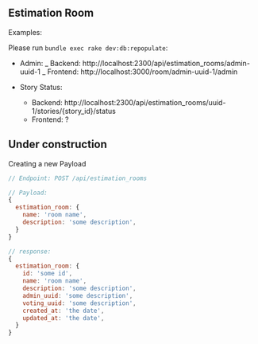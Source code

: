 Estimation Room
----------------

Examples:

Please run `bundle exec rake dev:db:repopulate`:

- Admin:
  _ Backend: http://localhost:2300/api/estimation_rooms/admin-uuid-1
  _ Frontend: http://localhost:3000/room/admin-uuid-1/admin

-  Story Status:
   - Backend: http://localhost:2300/api/estimation_rooms/uuid-1/stories/{story_id}/status
   - Frontend: ?






Under construction
-----------------------------------

Creating a new Payload

```javascript
// Endpoint: POST /api/estimation_rooms

// Payload:
{
  estimation_room: {
    name: 'room name',
    description: 'some description',
  }
}

// response:
{
  estimation_room: {
    id: 'some id',
    name: 'room name',
    description: 'some description',
    admin_uuid: 'some description',
    voting_uuid: 'some description',
    created_at: 'the date',
    updated_at: 'the date',
  }
}
```
